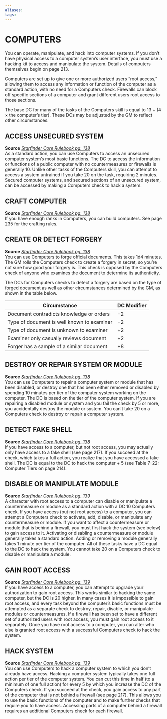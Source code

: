 ```yaml
---
aliases: 
tags: 
---
```

# COMPUTERS 
You can operate, manipulate, and hack into computer systems. If you don’t have physical access to a computer system’s user interface, you must use a hacking kit to access and manipulate the system. Details of computers themselves begin on page 213.  
  
Computers are set up to give one or more authorized users “root access,” allowing them to access any information or function of the computer as a standard action, with no need for a Computers check. Firewalls can block off specific sections of a computer and grant different users root access to those sections.  
  
The base DC for many of the tasks of the Computers skill is equal to 13 + (4 × the computer’s tier). These DCs may be adjusted by the GM to reflect other circumstances.

## ACCESS UNSECURED SYSTEM

**Source** [_Starfinder Core Rulebook pg. 138_](https://paizo.com/products/btpy9ssr?Starfinder-Core-Rulebook)  
As a standard action, you can use Computers to access an unsecured computer system’s most basic functions. The DC to access the information or functions of a public computer with no countermeasures or firewalls is generally 10. Unlike other tasks of the Computers skill, you can attempt to access a system untrained if you take 20 on the task, requiring 2 minutes. Secured computer systems, and secured sections of an unsecured system, can be accessed by making a Computers check to hack a system.

## CRAFT COMPUTER

**Source** [_Starfinder Core Rulebook pg. 138_](https://paizo.com/products/btpy9ssr?Starfinder-Core-Rulebook)  
If you have enough ranks in Computers, you can build computers. See page 235 for the crafting rules.

## CREATE OR DETECT FORGERY

**Source** [_Starfinder Core Rulebook pg. 138_](https://paizo.com/products/btpy9ssr?Starfinder-Core-Rulebook)  
You can use Computers to forge official documents. This takes 1d4 minutes. The GM rolls the Computers check to create a forgery in secret, so you’re not sure how good your forgery is. This check is opposed by the Computers check of anyone who examines the document to determine its authenticity.  
  
The DCs for Computers checks to detect a forgery are based on the type of forged document as well as other circumstances determined by the GM, as shown in the table below.

| Circumstance                               | DC Modifier |
| ------------------------------------------ | ----------- |
| Document contradicts knowledge or orders   | -2          |
| Type of document is well known to examiner | -2          |
| Type of document is unknown to examiner    | +2          |
| Examiner only casually reviews document    | +2          |
| Forger has a sample of a similar document  | +8            |

## DESTROY OR REPAIR SYSTEM OR MODULE

**Source** [_Starfinder Core Rulebook pg. 138_](https://paizo.com/products/btpy9ssr?Starfinder-Core-Rulebook)  
You can use Computers to repair a computer system or module that has been disabled, or destroy one that has been either removed or disabled by spending 10 minutes per tier of the computer system working on the computer. The DC is based on the tier of the computer system. If you are repairing a disabled module or system and you fail the check by 5 or more, you accidentally destroy the module or system. You can’t take 20 on a Computers check to destroy or repair a computer system.

## DETECT FAKE SHELL

**Source** [_Starfinder Core Rulebook pg. 138_](https://paizo.com/products/btpy9ssr?Starfinder-Core-Rulebook)  
If you have access to a computer, but not root access, you may actually only have access to a fake shell (see page 217). If you succeed at the check, which takes a full action, you realize that you have accessed a fake shell. The DC is equal to the DC to hack the computer + 5 (see Table 7–22: Computer Tiers on page 214).

## DISABLE OR MANIPULATE MODULE

**Source** [_Starfinder Core Rulebook pg. 139_](https://paizo.com/products/btpy9ssr?Starfinder-Core-Rulebook)  
A character with root access to a computer can disable or manipulate a countermeasure or module as a standard action with a DC 10 Computers check. If you have access (but not root access) to a computer, you can attempt a Computers check to activate, add, disable, or manipulate any countermeasure or module. If you want to affect a countermeasure or module that is behind a firewall, you must first hack the system (see below) to gain access to it. Activating or disabling a countermeasure or module generally takes a standard action. Adding or removing a module generally takes 1 minute per tier of the computer. All of these tasks have a DC equal to the DC to hack the system. You cannot take 20 on a Computers check to disable or manipulate a module.

## GAIN ROOT ACCESS

**Source** [_Starfinder Core Rulebook pg. 139_](https://paizo.com/products/btpy9ssr?Starfinder-Core-Rulebook)  
If you have access to a computer, you can attempt to upgrade your authorization to gain root access. This works similar to hacking the same computer, but the DC is 20 higher. In many cases it is impossible to gain root access, and every task beyond the computer’s basic functions must be attempted as a separate check to destroy, repair, disable, or manipulate modules or countermeasures. If a firewall has been set to have a different set of authorized users with root access, you must gain root access to it separately. Once you have root access to a computer, you can alter who else is granted root access with a successful Computers check to hack the system.

## HACK SYSTEM

**Source** [_Starfinder Core Rulebook pg. 139_](https://paizo.com/products/btpy9ssr?Starfinder-Core-Rulebook)  
You can use Computers to hack a computer system to which you don’t already have access. Hacking a computer system typically takes one full action per tier of the computer system. You can cut this time in half (to a minimum of one full action) for every 5 by which you increase the DC of the Computers check. If you succeed at the check, you gain access to any part of the computer that is not behind a firewall (see page 217). This allows you to use the basic functions of the computer and to make further checks that require you to have access. Accessing parts of a computer behind a firewall requires an additional Computers check for each firewall.
